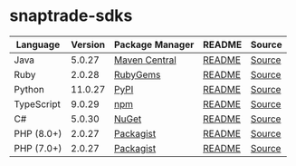 # snaptrade-sdks

|Language|Version|Package Manager|README|Source|
|-|-|-|-|-|
|Java|5.0.27|[Maven Central](https://central.sonatype.com/artifact/com.konfigthis/snaptrade-java-sdk/5.0.27)|[README](https://github.com/passiv/snaptrade-sdks/tree/HEAD/sdks/java#readme)|[Source](https://github.com/passiv/snaptrade-sdks/tree/HEAD/sdks/java)|
|Ruby|2.0.28|[RubyGems](https://rubygems.org/gems/snaptrade/versions/2.0.28)|[README](https://github.com/passiv/snaptrade-sdks/tree/HEAD/sdks/ruby#readme)|[Source](https://github.com/passiv/snaptrade-sdks/tree/HEAD/sdks/ruby)|
|Python|11.0.27|[PyPI](https://pypi.org/project/snaptrade-python-sdk/11.0.27)|[README](https://github.com/passiv/snaptrade-sdks/tree/HEAD/sdks/python#readme)|[Source](https://github.com/passiv/snaptrade-sdks/tree/HEAD/sdks/python)|
|TypeScript|9.0.29|[npm](https://www.npmjs.com/package/snaptrade-typescript-sdk/v/9.0.29)|[README](https://github.com/passiv/snaptrade-sdks/tree/HEAD/sdks/typescript#readme)|[Source](https://github.com/passiv/snaptrade-sdks/tree/HEAD/sdks/typescript)|
|C#|5.0.30|[NuGet](https://nuget.org/packages/SnapTrade.Net/5.0.30)|[README](https://github.com/passiv/snaptrade-sdks/tree/HEAD/sdks/csharp#readme)|[Source](https://github.com/passiv/snaptrade-sdks/tree/HEAD/sdks/csharp)|
|PHP (8.0+)|2.0.27|[Packagist](https://packagist.org/packages/konfig/snaptrade-php-sdk#2.0.27)|[README](https://github.com/passiv/snaptrade-php-sdk/tree/HEAD#readme)|[Source](https://github.com/passiv/snaptrade-php-sdk/tree/HEAD)|
|PHP (7.0+)|2.0.27|[Packagist](https://packagist.org/packages/konfig/snaptrade-php-7-sdk#2.0.27)|[README](https://github.com/passiv/snaptrade-php-7-sdk/tree/HEAD#readme)|[Source](https://github.com/passiv/snaptrade-php-7-sdk/tree/HEAD)|